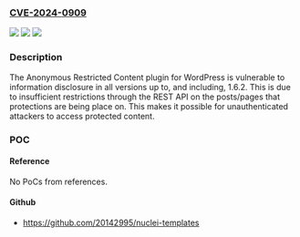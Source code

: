 ### [CVE-2024-0909](https://cve.mitre.org/cgi-bin/cvename.cgi?name=CVE-2024-0909)
![](https://img.shields.io/static/v1?label=Product&message=Anonymous%20Restricted%20Content&color=blue)
![](https://img.shields.io/static/v1?label=Version&message=*%3C%3D%201.6.2%20&color=brighgreen)
![](https://img.shields.io/static/v1?label=Vulnerability&message=CWE-200%20Information%20Exposure&color=brighgreen)

### Description

The Anonymous Restricted Content plugin for WordPress is vulnerable to information disclosure in all versions up to, and including, 1.6.2. This is due to insufficient restrictions through the REST API on the posts/pages that protections are being place on. This makes it possible for unauthenticated attackers to access protected content.

### POC

#### Reference
No PoCs from references.

#### Github
- https://github.com/20142995/nuclei-templates


